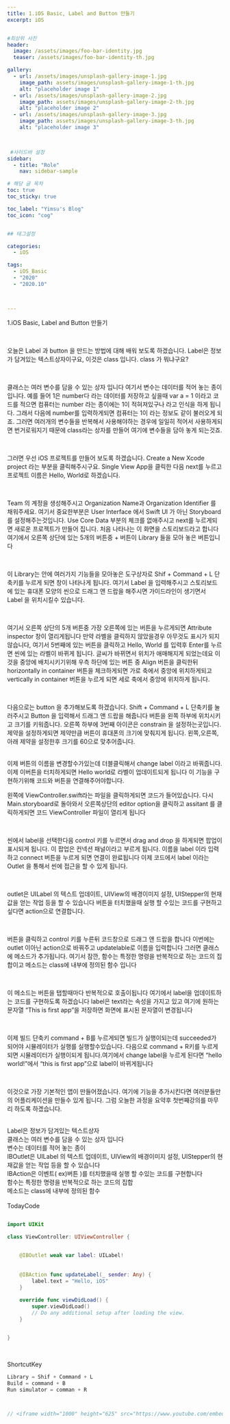 ```yaml
---
title: 1.iOS Basic, Label and Button 만들기
excerpt: iOS


#최상위 사진
header:
  image: /assets/images/foo-bar-identity.jpg
  teaser: /assets/images/foo-bar-identity-th.jpg

gallery:
  - url: /assets/images/unsplash-gallery-image-1.jpg
    image_path: assets/images/unsplash-gallery-image-1-th.jpg
    alt: "placeholder image 1"
  - url: /assets/images/unsplash-gallery-image-2.jpg
    image_path: assets/images/unsplash-gallery-image-2-th.jpg
    alt: "placeholder image 2"
  - url: /assets/images/unsplash-gallery-image-3.jpg
    image_path: assets/images/unsplash-gallery-image-3-th.jpg
    alt: "placeholder image 3"
    


 #사이드바 설정 
sidebar:
  - title: "Role"
    nav: sidebar-sample

# 해당 글 목차
toc: true
toc_sticky: true

toc_label: "Yimsu's Blog"
toc_icon: "cog"


## 테그설정

categories:
  - iOS

tags:
  - iOS_Basic
  - "2020"
  - "2020.10"



---
```


1.iOS Basic, Label and Button 만들기


<br/>


오늘은 Label 과 button 을 만드는 방법에 대해 배워 보도록 하겠습니다.
Label은 정보가 담겨있는 텍스트상자이구요, 이것은 class 입니다. class 가 뭐냐구요? 

<br/>

클래스는 여러 변수를 담을 수 있는 상자 입니다
여기서 변수는 데이터를 적어 놓는 종이  입니다.  예를 들어 1은 number다 라는 데이터를 저장하고 싶을때 var a  = 1 이라고 코드를 적으면 컴퓨터는 number 라는 종이에는 1이 적혀져있구나 라고 인식을 하게 됩니다. 그래서 다음에 number를 입력하게되면 컴퓨터는 1이 라는 정보도 같이 불러오게 되죠.
그러면 여러개의 변수들을 반복해서 사용해야하는 경우에 일일히 적어서 사용하게되면 번거로워지기 때문에 class라는 상자를 만들어 여기에 변수들을 담아 놓게 되는것죠.


<br/>


그러면 우선 iOS 프로젝트를 만들어 보도록 하겠습니다. Create a New Xcode project 라는 부분을 클릭해주시구요. Single View App을 클릭한 다음 next를 누르고  프로젝트 이름은 Hello, World로 하겠습니다.

<br>

Team 의 계정을 생성해주시고 Organization Name과 Organization Identifier 를 채워주세요. 
여기서 중요한부분은 User Interface 에서 Swift UI 가 아닌 Storyboard를 설정해주는것입니다. 
Use Core Data 부분의 체크를 없애주시고 next를 누르게되면 새로운 프로젝트가 만들어 집니다.
처음 나타나는 이 화면을 스토리보드라고 합니다  여기에서 오른쪽 상단에 있는 5개의 버튼중 + 버튼이 Library 들을 모아 놓은 버튼입니다

<br/>


이 Library는 안에 여러가지 기능들을 모아놓은 도구상자로 Shif + Command + L 단축키를 누르게 되면 창이 나타나게 됩니다. 여기서 Label 을 입력해주시고  스토리보드에 있는 휴대폰 모양의 씬으로 드래그 앤 드랍을 해주시면 가이드라인이 생기면서 Label 을 위치시킬수 있습니다. 

<br/>

여기서 오른쪽 상단의 5개 버튼중 가장 오른쪽에 있는 버튼을 누르게되면 Attribute inspector 창이 열리게됩니다 만약 라벨을 클릭하지 않았을경우 아무것도 표시가 되지 않습니다, 여기서 5번째에 있는 버튼을 클릭하고 Hello, World 를 입력후 Enter를 누르면 씬에 있는 라벨이 바뀌게 됩니다.
글씨가 바뀌면서 위치가 애매해지게 되었는데요 이것을 중앙에 배치시키기위해 우측 하단에 있는 버튼 중 Align 버튼을 클릭한뒤 horizontally in container 버튼을 체크하게되면 가로 축에서 중앙에 위치하게되고 vertically in container 버튼을 누르게 되면 세로 축에서 중앙에 위치하게 됩니다.

<br/>


다음으로는 button 을 추가해보도록 하겠습니다. 
Shift + Command + L 단축키를 눌러주시고 Button 을 입력해서 드래그 앤 드랍을 해줍니다 버튼을 왼쪽 하부에 위치시키고 크기를 키워줍니다. 오른쪽 하부에 3번째 아이콘은 constrain 을 설정하는곳입니다. 제약을 설정하게되면 제약만큼 버튼이 휴대폰의 크기에 맞춰지게 됩니다. 왼쪽,오른쪽,아래 제약을 설정한후 크기를 60으로 맞추어줍니다. 

<br/>
이제 버튼의 이름을 변경할수가있는데 더블클릭해서 change label 이라고 바꿔줍니다. 이제 이버튼을 터치하게되면 Hello world로 라벨이 업데이트되게 됩니다 이 기능을 구현하기위해 코드와 버튼을 연결해주어야합니다. 

<br/>

왼쪽에 ViewController.swift라는 파일을 클릭하게되면 코드가 들어있습니다. 다시 Main.storyboard로 돌아와서 오른쪽상단의 editor option을 클릭하고 assitant 를 클릭하게되면 코드 ViewController 파일이 열리게 됩니다

<br/>


씬에서 label을 선택한다음 control 키를 누르면서 drag and drop 을 하게되면 팝업이 표시되게 됩니다. 이 팝업은 컨넥션 패널이라고 부르게 됩니다. 이름을 label 이라 입력하고 connect 버튼을 누르게 되면 연결이 완료됩니다  이제 코드에서 label 이라는 Outlet 을 통해서 씬에 접근을 할 수 있게 됩니다.

<br/>

outlet은 UILabel 의 텍스트 업데이트, UIView의 배경이미지 설정, UIStepper의 현재값을 얻는 작업 등을 할 수 있습니다
버튼을 터치했을때 실행 할 수있는 코드를 구현하고싶다면 action으로 연결합니다.

<br/>

버튼을 클릭하고 control 키를 누른뒤  코드창으로 드래그 앤 드랍을 합니다 이번에는 outlet 이아닌 action으로 바꿔주고 updatelable로 이름을 입력합니다 그러면  클래스에 메소드가 추가됩니다. 
여기서 잠깐, 함수는 특정한 명령을 반복적으로 하는 코드의 집합이고 메소드는 class에 내부에 정의된 함수 입니다 

<br/>

이 메소드는 버튼을 탭할때마다 반복적으로 호출이됩니다 여기에서 label을 업데이트하는 코드를 구현하도록 하겠습니다 label은 text라는 속성을 가지고 있고 여기에 원하는 문자열 “This is first app”을 저장하면 화면에 표시된 문자열이 변경됩니다


<br/>

  
이제 빌드 단축키 command + B를 누르게되면 빌드가 실행이되는데 succeeded가 되어야 시뮬레이터가 실행를 실행할수있습니다.
다음으로 command + R키를 누르게되면 시뮬레이터가 실행이되게 됩니다.여기에서 change label을 누르게 된다면 “hello world!”에서  “this is first app”으로 label이 바뀌게됩니다 


<br/>



이것으로 가장 기본적인 앱이 만들어졌습니다. 여기에 기능을 추가시킨다면 여러분들만의 어플리케이션을 만들수 있게 됩니다. 그럼 오늘한 과정을 요약후 첫번째강의를 마무리 하도록 하겠습니다.


















<br/>
Label은 정보가 담겨있는 텍스트상자


<br/>
클래스는 여러 변수를 담을 수 있는 상자 입니다


<br/>
변수는 데이터를 적어 놓는 종이 


<br/>
IBOutlet은 UILabel 의 텍스트 업데이트, UIView의 배경이미지 설정, UIStepper의 현재값을 얻는 작업 등을 할 수 있습니다


<br/>
IBAction은 이벤트( ex)버튼 )를 터치했을때 실행 할 수있는 코드를 구현합니다


<br/>
함수는 특정한 명령을 반복적으로 하는 코드의 집합


<br/>
메소드는 class에 내부에 정의된 함수
<br/>


<br/>
TodayCode
<br/>

``` swift

import UIKit

class ViewController: UIViewController {

    
    @IBOutlet weak var label: UILabel!
    
    
    @IBAction func updateLabel(_ sender: Any) {
        label.text = "Hello, iOS"
    }
    
    override func viewDidLoad() {
        super.viewDidLoad()
        // Do any additional setup after loading the view.
    }


}

```

<br/>

ShortcutKey
<br/>

``` c
Library = Shif + Command + L
Build = command + B
Run simulator = comman + R



// <iframe width="1000" height="625" src="https://www.youtube.com/embed/etZpWBEeIqk" frameborder="0" allow="accelerometer; autoplay; encrypted-media; gyroscope; picture-in-picture" allowfullscreen></iframe>

``` 


